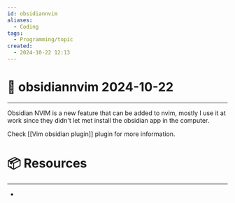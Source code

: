 ```yaml
---
id: obsidiannvim
aliases:
  - Coding
tags:
  - Programming/topic
created:
  - 2024-10-22 12:13
---
```

# 📃 obsidiannvim 2024-10-22

---

Obsidian NVIM is a new feature that can be added to nvim, mostly I use it at work since they didn't let met install the obsidian app in the computer.

Check [[Vim obsidian plugin]] plugin for more information.


# 📦 Resources
---
- 

